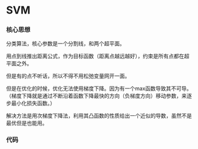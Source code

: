 # SVM
### 核心思想
分类算法，核心参数是一个分割线，和两个超平面。

用点到线推出距离公式，作为目标函数（距离点越远越好），约束是所有点都在超平面之外。

但是有的点不听话，所以不得不用松弛变量网开一面。

但是在优化的时候，优化无法使用梯度下降。因为有一个max函数导致其不可导。（梯度下降就是通过不断沿着函数下降最快的方向（负梯度方向）移动参数，来逐步最小化损失函数。）

解决方法是用次梯度下降法，利用其凸函数的性质给出一个近似的导数，虽然不是最优但是也能用。

### 代码
